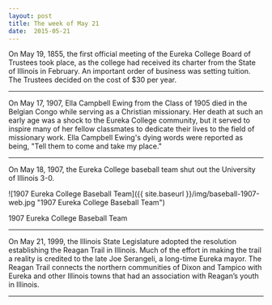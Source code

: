 ```yaml
---
layout: post
title: The week of May 21
date:  2015-05-21
---
```


On May 19, 1855, the first official meeting of the Eureka College Board of Trustees took place, as the college had received its charter from the State of Illinois in February. An important order of business was
setting tuition. The Trustees decided on the cost of $30 per year.

<hr>

On May 17, 1907, Ella Campbell Ewing from the Class of 1905 died in the Belgian Congo while serving as a Christian missionary. Her death at such an early age was a shock to the Eureka College community, but it
served to inspire many of her fellow classmates to dedicate their lives to the field of missionary work. Ella Campbell Ewing's dying words were reported as being, "Tell them to come and take my place."

<hr>

On May 18, 1907, the Eureka College baseball team shut out the University of Illinois 3-0.  

![1907 Eureka College Baseball Team]({{ site.baseurl }}/img/baseball-1907-web.jpg "1907 Eureka College Baseball Team")
<p class="caption">1907 Eureka College Baseball Team</p>

<hr>

On May 21, 1999, the Illinois State Legislature adopted the resolution establishing the Reagan Trail in Illinois. Much of the effort in making the trail a reality is credited to the late Joe Serangeli, a long-time
Eureka mayor. The Reagan Trail connects the northern communities of Dixon and Tampico with Eureka and other Illinois towns that had an association with Reagan’s youth in Illinois.

<hr>

